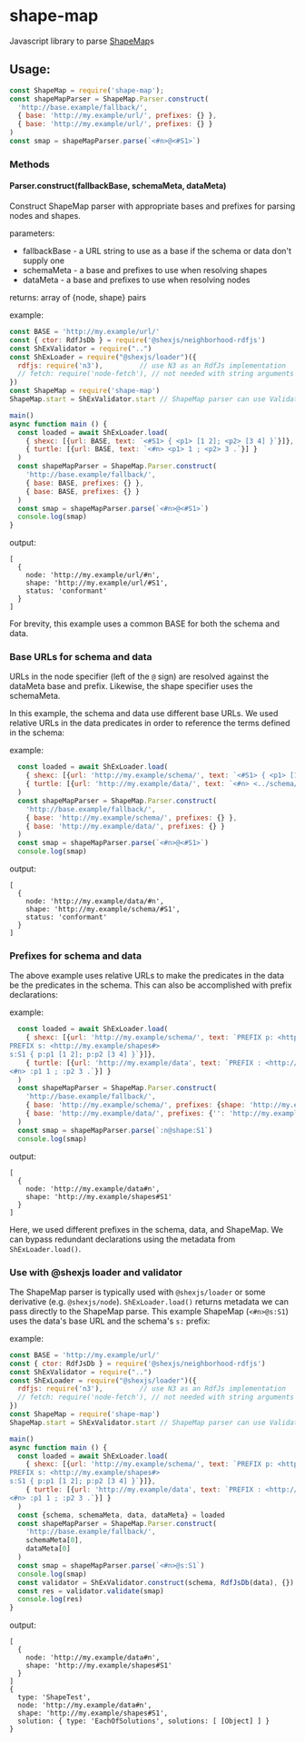 # shape-map
Javascript library to parse [ShapeMap](https://shexspec.github.io/shape-map/)s

## Usage:

``` javascript
const ShapeMap = require('shape-map');
const shapeMapParser = ShapeMap.Parser.construct(
  'http://base.example/fallback/',
  { base: 'http://my.example/url/', prefixes: {} },
  { base: 'http://my.example/url/', prefixes: {} }
)
const smap = shapeMapParser.parse(`<#n>@<#S1>`)
```

### Methods

#### Parser.construct(fallbackBase, schemaMeta, dataMeta)

Construct ShapeMap parser with appropriate bases and prefixes for parsing nodes and shapes.

parameters:
* fallbackBase - a URL string to use as a base if the schema or data don't supply one
* schemaMeta - a base and prefixes to use when resolving shapes
* dataMeta - a base and prefixes to use when resolving nodes

returns: array of {node, shape} pairs

example:
``` js
const BASE = 'http://my.example/url/'
const { ctor: RdfJsDb } = require('@shexjs/neighborhood-rdfjs')
const ShExValidator = require("..")
const ShExLoader = require("@shexjs/loader")({
  rdfjs: require('n3'),         // use N3 as an RdfJs implementation
  // fetch: require('node-fetch'), // not needed with string arguments
})
const ShapeMap = require('shape-map')
ShapeMap.start = ShExValidator.start // ShapeMap parser can use Validators's start symbol

main()
async function main () {
  const loaded = await ShExLoader.load(
    { shexc: [{url: BASE, text: `<#S1> { <p1> [1 2]; <p2> [3 4] }`}]},
    { turtle: [{url: BASE, text: `<#n> <p1> 1 ; <p2> 3 .`}] }
  )
  const shapeMapParser = ShapeMap.Parser.construct(
    'http://base.example/fallback/',
    { base: BASE, prefixes: {} },
    { base: BASE, prefixes: {} }
  )
  const smap = shapeMapParser.parse(`<#n>@<#S1>`)
  console.log(smap)
}
```
output:
```
[
  {
    node: 'http://my.example/url/#n',
    shape: 'http://my.example/url/#S1',
    status: 'conformant'
  }
]
```

For brevity, this example uses a common BASE for both the schema and data.


### Base URLs for schema and data

URLs in the node specifier (left of the `@` sign) are resolved against the dataMeta base and prefix. Likewise, the shape specifier uses the schemaMeta.

In this example, the schema and data use different base URLs. We used relative URLs in the data predicates in order to reference the terms defined in the schema:

example:
``` js
  const loaded = await ShExLoader.load(
    { shexc: [{url: 'http://my.example/schema/', text: `<#S1> { <p1> [1 2]; <p2> [3 4] }`}]},
    { turtle: [{url: 'http://my.example/data/', text: `<#n> <../schema/p1> 1 ; <../schema/p2> 3 .`}] }
  )
  const shapeMapParser = ShapeMap.Parser.construct(
    'http://base.example/fallback/',
    { base: 'http://my.example/schema/', prefixes: {} },
    { base: 'http://my.example/data/', prefixes: {} }
  )
  const smap = shapeMapParser.parse(`<#n>@<#S1>`)
  console.log(smap)
```
output:
```
[
  {
    node: 'http://my.example/data/#n',
    shape: 'http://my.example/schema/#S1',
    status: 'conformant'
  }
]
```


### Prefixes for schema and data

The above example uses relative URLs to make the predicates in the data be the predicates in the schema. This can also be accomplished with prefix declarations:

example:
``` js
  const loaded = await ShExLoader.load(
    { shexc: [{url: 'http://my.example/schema/', text: `PREFIX p: <http://my.example/ns#>
PREFIX s: <http://my.example/shapes#>
s:S1 { p:p1 [1 2]; p:p2 [3 4] }`}]},
    { turtle: [{url: 'http://my.example/data', text: `PREFIX : <http://my.example/ns#>
<#n> :p1 1 ; :p2 3 .`}] }
  )
  const shapeMapParser = ShapeMap.Parser.construct(
    'http://base.example/fallback/',
    { base: 'http://my.example/schema/', prefixes: {shape: 'http://my.example/shapes#'} },
    { base: 'http://my.example/data/', prefixes: {'': 'http://my.example/data#'} }
  )
  const smap = shapeMapParser.parse(`:n@shape:S1`)
  console.log(smap)
```
output:
```
[
  {
    node: 'http://my.example/data#n',
    shape: 'http://my.example/shapes#S1'
  }
]
```

Here, we used different prefixes in the schema, data, and ShapeMap. We can bypass redundant declarations using the metadata from `ShExLoader.load()`.


### Use with @shexjs loader and validator
The ShapeMap parser is typically used with `@shexjs/loader` or some derivative (e.g. `@shexjs/node`). `ShExLoader.load()` returns metadata we can pass directly to the ShapeMap parse. This example ShapeMap (`<#n>@s:S1`) uses the data's base URL and the schema's `s:` prefix:

example:
``` js
const BASE = 'http://my.example/url/'
const { ctor: RdfJsDb } = require('@shexjs/neighborhood-rdfjs')
const ShExValidator = require("..")
const ShExLoader = require("@shexjs/loader")({
  rdfjs: require('n3'),         // use N3 as an RdfJs implementation
  // fetch: require('node-fetch'), // not needed with string arguments
})
const ShapeMap = require('shape-map')
ShapeMap.start = ShExValidator.start // ShapeMap parser can use Validators's start symbol

main()
async function main () {
  const loaded = await ShExLoader.load(
    { shexc: [{url: 'http://my.example/schema/', text: `PREFIX p: <http://my.example/ns#>
PREFIX s: <http://my.example/shapes#>
s:S1 { p:p1 [1 2]; p:p2 [3 4] }`}]},
    { turtle: [{url: 'http://my.example/data', text: `PREFIX : <http://my.example/ns#>
<#n> :p1 1 ; :p2 3 .`}] }
  )
  const {schema, schemaMeta, data, dataMeta} = loaded
  const shapeMapParser = ShapeMap.Parser.construct(
    'http://base.example/fallback/',
    schemaMeta[0],
    dataMeta[0]
  )
  const smap = shapeMapParser.parse(`<#n>@s:S1`)
  console.log(smap)
  const validator = ShExValidator.construct(schema, RdfJsDb(data), {})
  const res = validator.validate(smap)
  console.log(res)
}
```
output:
```
[
  {
    node: 'http://my.example/data#n',
    shape: 'http://my.example/shapes#S1'
  }
]
{
  type: 'ShapeTest',
  node: 'http://my.example/data#n',
  shape: 'http://my.example/shapes#S1',
  solution: { type: 'EachOfSolutions', solutions: [ [Object] ] }
}
```

